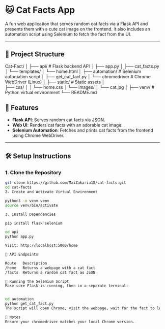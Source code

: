 # 🐱 Cat Facts App

A fun web application that serves random cat facts via a Flask API and presents them with a cute cat image on the frontend. It also includes an automation script using Selenium to fetch the fact from the UI.

---

## 📁 Project Structure

Cat-Fact/ │ 
├── api/ # Flask backend API │ 
    ├── app.py │ 
    ├── cat_facts.py │ 
└── templates/ │ 
    └── home.html │ 
├── automation/ # Selenium automation script │ 
    ├── get_cat_fact.py │ 
    └── chromedriver # Chrome WebDriver (Linux) │ 
├── static/ # Static assets │   
    ├── css/ │ │ 
        └── home.css │ 
    └── images/ │ 
        └── cat.jpg │ 
├── venv/ # Python virtual environment 
└── README.md 



## 🚀 Features

- **Flask API**: Serves random cat facts via JSON.
- **Web UI**: Renders cat facts with an adorable cat image.
- **Selenium Automation**: Fetches and prints cat facts from the frontend using Chrome WebDriver.

---

## 🛠️ Setup Instructions

### 1. Clone the Repository

```bash
git clone https://github.com/MaiZakaria18/cat-facts.git
cd cat-facts
2. Create and Activate Virtual Environment

python3 -m venv venv
source venv/bin/activate

3. Install Dependencies

pip install flask selenium

cd api
python app.py

Visit: http://localhost:5000/home

🔌 API Endpoints

Route	Description
/home	Returns a webpage with a cat fact
/facts	Returns a random cat fact as JSON

🤖 Running the Selenium Script
Make sure Flask is running, then in a separate terminal:


cd automation
python get_cat_fact.py
The script will open Chrome, visit the webpage, wait for the fact to load, and print it in the terminal.

🧠 Notes
Ensure your chromedriver matches your local Chrome version.

